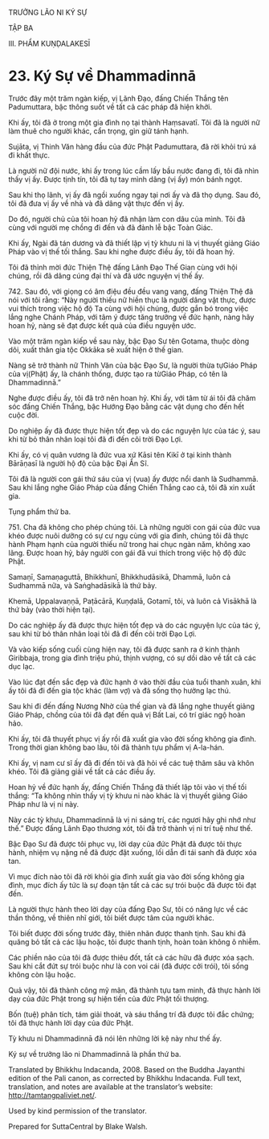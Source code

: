 TRƯỞNG LÃO NI KÝ SỰ

TẬP BA

III. PHẨM KUṆḌALAKESĪ

# 23\. Ký Sự về Dhammadinnā

Trước đây một trăm ngàn kiếp, vị Lãnh Đạo, đấng Chiến Thắng tên Padumuttara, bậc thông suốt về tất cả các pháp đã hiện khởi.  
  

Khi ấy, tôi đã ở trong một gia đình nọ tại thành Haṃsavatī. Tôi đã là người nữ làm thuê cho người khác, cẩn trọng, gìn giữ tánh hạnh.

Sujāta, vị Thinh Văn hàng đầu của đức Phật Padumuttara, đã rời khỏi trú xá đi khất thực.

Là người nữ đội nước, khi ấy trong lúc cầm lấy bầu nước đang đi, tôi đã nhìn thấy vị ấy. Được tịnh tín, tôi đã tự tay mình dâng (vị ấy) món bánh ngọt.

Sau khi thọ lãnh, vị ấy đã ngồi xuống ngay tại nơi ấy và đã thọ dụng. Sau đó, tôi đã đưa vị ấy về nhà và đã dâng vật thực đến vị ấy.

Do đó, người chủ của tôi hoan hỷ đã nhận làm con dâu của mình. Tôi đã cùng với người mẹ chồng đi đến và đã đảnh lễ bậc Toàn Giác.

Khi ấy, Ngài đã tán dương và đã thiết lập vị tỳ khưu ni là vị thuyết giảng Giáo Pháp vào vị thế tối thắng. Sau khi nghe được điều ấy, tôi đã hoan hỷ.

Tôi đã thỉnh mời đức Thiện Thệ đấng Lãnh Đạo Thế Gian cùng với hội chúng, rồi đã dâng cúng đại thí và đã ước nguyện vị thế ấy.

742\. Sau đó, với giọng có âm điệu đều đều vang vang, đấng Thiện Thệ đã nói với tôi rằng: “Này người thiếu nữ hiền thục là người dâng vật thực, được vui thích trong việc hộ độ Ta cùng với hội chúng, được gắn bó trong việc lắng nghe Chánh Pháp, với tâm ý được tăng trưởng về đức hạnh, nàng hãy hoan hỷ, nàng sẽ đạt được kết quả của điều nguyện ước.

Vào một trăm ngàn kiếp về sau này, bậc Đạo Sư tên Gotama, thuộc dòng dõi, xuất thân gia tộc Okkāka sẽ xuất hiện ở thế gian.

Nàng sẽ trở thành nữ Thinh Văn của bậc Đạo Sư, là người thừa tựGiáo Pháp của vị(Phật) ấy, là chánh thống, được tạo ra từGiáo Pháp, có tên là Dhammadinnā.”

Nghe được điều ấy, tôi đã trở nên hoan hỷ. Khi ấy, với tâm từ ái tôi đã chăm sóc đấng Chiến Thắng, bậc Hướng Đạo bằng các vật dụng cho đến hết cuộc đời.

Do nghiệp ấy đã được thực hiện tốt đẹp và do các nguyện lực của tác ý, sau khi từ bỏ thân nhân loại tôi đã đi đến cõi trời Đạo Lợi.

Khi ấy, có vị quân vương là đức vua xứ Kāsi tên Kikī ở tại kinh thành Bārāṇasī là người hộ độ của bậc Đại Ẩn Sĩ.

Tôi đã là người con gái thứ sáu của vị (vua) ấy được nổi danh là Sudhammā. Sau khi lắng nghe Giáo Pháp của đấng Chiến Thắng cao cả, tôi đã xin xuất gia.

Tụng phẩm thứ ba.

751\. Cha đã không cho phép chúng tôi. Là những người con gái của đức vua khéo được nuôi dưỡng có sự cư ngụ cùng với gia đình, chúng tôi đã thực hành Phạm hạnh của người thiếu nữ trong hai chục ngàn năm, không xao lãng. Được hoan hỷ, bảy người con gái đã vui thích trong việc hộ độ đức Phật.

Samaṇī, Samaṇaguttā, Bhikkhunī, Bhikkhudāsikā, Dhammā, luôn cả Sudhammā nữa, và Saṅghadāsikā là thứ bảy.

Khemā, Uppalavaṇṇā, Paṭācārā, Kuṇḍalā, Gotamī, tôi, và luôn cả Visākhā là thứ bảy (vào thời hiện tại).

Do các nghiệp ấy đã được thực hiện tốt đẹp và do các nguyện lực của tác ý, sau khi từ bỏ thân nhân loại tôi đã đi đến cõi trời Đạo Lợi.

Và vào kiếp sống cuối cùng hiện nay, tôi đã được sanh ra ở kinh thành Giribbaja, trong gia đình triệu phú, thịnh vượng, có sự dồi dào về tất cả các dục lạc.

Vào lúc đạt đến sắc đẹp và đức hạnh ở vào thời đầu của tuổi thanh xuân, khi ấy tôi đã đi đến gia tộc khác (làm vợ) và đã sống thọ hưởng lạc thú.

Sau khi đi đến đấng Nương Nhờ của thế gian và đã lắng nghe thuyết giảng Giáo Pháp, chồng của tôi đã đạt đến quả vị Bất Lai, có trí giác ngộ hoàn hảo.

Khi ấy, tôi đã thuyết phục vị ấy rồi đã xuất gia vào đời sống không gia đình. Trong thời gian không bao lâu, tôi đã thành tựu phẩm vị A-la-hán.

Khi ấy, vị nam cư sĩ ấy đã đi đến tôi và đã hỏi về các tuệ thâm sâu và khôn khéo. Tôi đã giảng giải về tất cả các điều ấy.

Hoan hỷ về đức hạnh ấy, đấng Chiến Thắng đã thiết lập tôi vào vị thế tối thắng: “Ta không nhìn thấy vị tỳ khưu ni nào khác là vị thuyết giảng Giáo Pháp như là vị ni này.

Này các tỳ khưu, Dhammadinnā là vị ni sáng trí, các ngươi hãy ghi nhớ như thế.” Được đấng Lãnh Đạo thương xót, tôi đã trở thành vị ni trí tuệ như thế.

Bậc Đạo Sư đã được tôi phục vụ, lời dạy của đức Phật đã được tôi thực hành, nhiệm vụ nặng nề đã được đặt xuống, lối dẫn đi tái sanh đã được xóa tan.

Vì mục đích nào tôi đã rời khỏi gia đình xuất gia vào đời sống không gia đình, mục đích ấy tức là sự đoạn tận tất cả các sự trói buộc đã được tôi đạt đến.

Là người thực hành theo lời dạy của đấng Đạo Sư, tôi có năng lực về các thần thông, về thiên nhĩ giới, tôi biết được tâm của người khác.

Tôi biết được đời sống trước đây, thiên nhãn được thanh tịnh. Sau khi đã quăng bỏ tất cả các lậu hoặc, tôi được thanh tịnh, hoàn toàn không ô nhiễm.

Các phiền não của tôi đã được thiêu đốt, tất cả các hữu đã được xóa sạch. Sau khi cắt đứt sự trói buộc như là con voi cái (đã được cởi trói), tôi sống không còn lậu hoặc.

Quả vậy, tôi đã thành công mỹ mãn, đã thành tựu tam minh, đã thực hành lời dạy của đức Phật trong sự hiện tiền của đức Phật tối thượng.

Bốn (tuệ) phân tích, tám giải thoát, và sáu thắng trí đã được tôi đắc chứng; tôi đã thực hành lời dạy của đức Phật.

Tỳ khưu ni Dhammadinnā đã nói lên những lời kệ này như thế ấy.

Ký sự về trưởng lão ni Dhammadinnā là phần thứ ba.

Translated by Bhikkhu Indacanda, 2008. Based on the Buddha Jayanthi edition of the Pali canon, as corrected by Bhikkhu Indacanda. Full text, translation, and notes are available at the translator’s website: http://tamtangpaliviet.net/.

Used by kind permission of the translator.

Prepared for SuttaCentral by Blake Walsh.